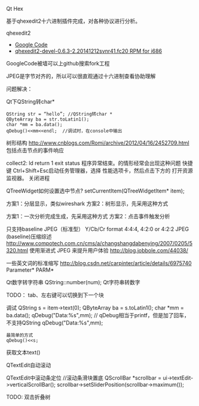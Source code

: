 
Qt Hex 

基于qhexedit2十六进制插件完成，对各种协议进行分析。

qhexedit2 
 * [Google Code](https://code.google.com/p/qhexedit2/)
 * [qhexedit2-devel-0.6.3-2.20141212svnr41.fc20 RPM for i686](http://hany.sk/~hany/RPM/f-updates-20-i386/qhexedit2-devel-0.6.3-2.20141212svnr41.fc20.i686.html)

 GoogleCode被墙可以上github搜索fork工程

 JPEG是字节对齐的，所以可以很直观通过十六进制查看协助理解



问题解决：

Qt下QString转char*
```
QString str = “hello”; //QString转char *  
QByteArray ba = str.toLatin1();  
char *mm = ba.data();  
qDebug()<<mm<<endl;  //调试时，在console中输出  
```

树形结构
http://www.cnblogs.com/Romi/archive/2012/04/16/2452709.html
包括点击节点的事件响应

collect2: ld return 1 exit status
程序异常结束。的情形经常会出现这种问题
快捷键 Ctrl+Shift+Esc启动任务管理器，选择 性能选项卡，然后点击下方的 打开资源监视器。 
关闭进程

QTreeWidget如何设置选中节点?
setCurrentItem(QTreeWidgetItem* item);

方案1：分层显示，类似wireshark
方案2：树形显示，先采用这种方式

方案1：一次分析完成生成，先采用这种方式
方案2：点击事件触发分析

只支持baseline JPEG（标准型） Y/Cb/Cr format 4:4:4, 4:2:0 or 4:2:2
JPEG (baseline)压缩综述 http://www.compotech.com.cn/cms/a/changshangdabenying/2007/0205/5320.html
使用渐进式 JPEG 来提升用户体验 http://blog.jobbole.com/44038/

一些英文词的标准缩写 http://blog.csdn.net/carpinter/article/details/6975740
Parameter*	PARM*


Qt数字转字符串
QString::number(num);
Qt字符串转数字

TODO：
tab、左右键可以切换到下一个块

调试
    QString s = item->text(0);
    QByteArray ba = s.toLatin1();
    char *mm = ba.data();
    qDebug("Data:%s",mm);
    // qDebug相当于printf，但是加了回车，不支持QString qDebug("Data:%s",mm);
    
    最简单的方式
    qDebug()<<s;
    
获取文本text()


QTextEdit自动滚动

QTextEdit中滚动条定位
//滚动条滑块置底
    QScrollBar *scrollbar = ui->textEdit->verticalScrollBar();
    scrollbar->setSliderPosition(scrollbar->maximum());

TODO: 双击折叠树